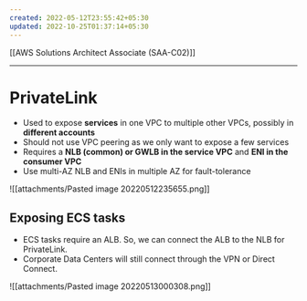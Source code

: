 ```yaml
---
created: 2022-05-12T23:55:42+05:30
updated: 2022-10-25T01:37:14+05:30
---
```

[[AWS Solutions Architect Associate (SAA-C02)]]

---
# PrivateLink
- Used to expose **services** in one VPC to multiple other VPCs, possibly in **different accounts**
- Should not use VPC peering as we only want to expose a few services
- Requires a **NLB (common) or GWLB in the service VPC** and **ENI in the consumer VPC**
- Use multi-AZ NLB and ENIs in multiple AZ for fault-tolerance

![[attachments/Pasted image 20220512235655.png]]

## Exposing ECS tasks
-   ECS tasks require an ALB. So, we can connect the ALB to the NLB for PrivateLink.
-   Corporate Data Centers will still connect through the VPN or Direct Connect.

![[attachments/Pasted image 20220513000308.png]]